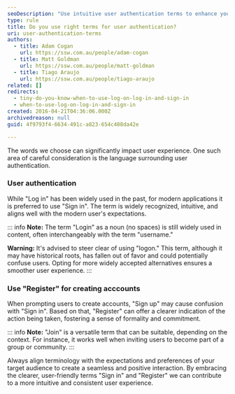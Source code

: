 ```yaml
---
seoDescription: "Use intuitive user authentication terms to enhance your application's user experience with sign-in and registration options."
type: rule
title: Do you use right terms for user authentication?
uri: user-authentication-terms
authors:
  - title: Adam Cogan
    url: https://ssw.com.au/people/adam-cogan
  - title: Matt Goldman
    url: https://ssw.com.au/people/matt-goldman
  - title: Tiago Araujo
    url: https://ssw.com.au/people/tiago-araujo
related: []
redirects:
  - tiny-do-you-know-when-to-use-log-on-log-in-and-sign-in
  - when-to-use-log-on-log-in-and-sign-in
created: 2016-04-21T04:36:06.000Z
archivedreason: null
guid: 4f9793f4-6634-491c-a823-654c408da42e

---
```


The words we choose can significantly impact user experience. One such area of careful consideration is the language surrounding user authentication.

<!--endintro-->

### User authentication

While "Log in" has been widely used in the past, for modern applications it is preferred to use "Sign in". The term is widely recognized, intuitive, and aligns well with the modern user's expectations.

::: info
**Note:** The term "Login" as a noun (no spaces) is still widely used in content, often interchangeably with the term "username."

**Warning:** It's advised to steer clear of using "logon." This term, although it may have historical roots, has fallen out of favor and could potentially confuse users. Opting for more widely accepted alternatives ensures a smoother user experience.
:::

### Use "Register" for creating acccounts

When prompting users to create accounts, "Sign up" may cause confusion with "Sign in". Based on that, "Register" can offer a clearer indication of the action being taken, fostering a sense of formality and commitment.

::: info
**Note:** "Join" is a versatile term that can be suitable, depending on the context. For instance, it works well when inviting users to become part of a group or community.
:::

Always align terminology with the expectations and preferences of your target audience to create a seamless and positive interaction. By embracing the clearer, user-friendly terms "Sign in" and "Register" we can contribute to a more intuitive and consistent user experience.
